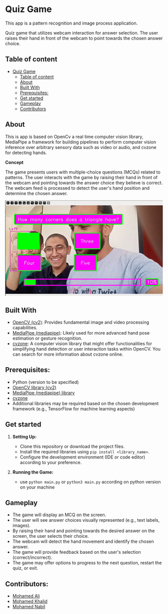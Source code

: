 # Quiz Game
This app is a pattern recognition and image process application.

Quiz game that utilizes webcam interaction for answer selection. The user raises their hand in front of the webcam to point towards the chosen answer choice.

## Table of content
- [Quiz Game](#quiz-game)
  - [Table of content](#table-of-content)
  - [About](#about)
  - [Built With](#built-with)
  - [Prerequisites:](#prerequisites)
  - [Get started](#get-started)
  - [Gameplay](#gameplay)
  - [Contributors](#contributors)

## About
This is app is based on OpenCv a real time computer vision library, MediaPipe a framework for building pipelines to perform computer vision inference over arbitrary sensory data such as video or audio, and cvzone for detecting hands.

**Concept**

The game presents users with multiple-choice questions (MCQs) related to patterns. The user interacts with the game by raising their hand in front of the webcam and pointing towards the answer choice they believe is correct. The webcam feed is processed to detect the user's hand position and determine the chosen answer.

![img.png](img.png)

## Built With
* [OpenCV (cv2)](https://opencv.org/): Provides fundamental image and video processing capabilities.
* [MediaPipe (mediapipe)](https://github.com/google/mediapipe): Likely used for more advanced hand pose estimation or gesture recognition.
* [cvzone](https://github.com/cvzone/cvzone): A computer vision library that might offer functionalities for simplifying hand detection or user interaction tasks within OpenCV. You can search for more information about cvzone online. 


## Prerequisites:
* Python (version to be specified)
* [OpenCV library (cv2)](https://opencv.org/)
* [MediaPipe (mediapipe) library](https://github.com/google/mediapipe)
* [cvzone](https://github.com/cvzone/cvzone)
* Additional libraries may be required based on the chosen development framework (e.g., TensorFlow for machine learning aspects)

## Get started
1. **Setting Up:**
    * Clone this repository or download the project files.
    * Install the required libraries using `pip install <library_name>`.
    * Configure the development environment (IDE or code editor) according to your preference.

2. **Running the Game:**
    * use `python main.py` or `python3 main.py` according on python version on your machine

## Gameplay
* The game will display an MCQ on the screen.
* The user will see answer choices visually represented (e.g., text labels, images).
* By raising their hand and pointing towards the desired answer on the screen, the user selects their choice.
* The webcam will detect the hand movement and identify the chosen answer.
* The game will provide feedback based on the user's selection (correct/incorrect).
* The game may offer options to progress to the next question, restart the quiz, or exit.

## Contributors:

* [Mohamed Ali](https://github.com/MohamedAli00949)
* [Mohamed Khalid](https://github.com/mohamedtsx)
* [Mohamed Nabil](https://github.com/muhmmadnabil)
